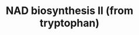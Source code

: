 ---
annotations:
- id: PW:0000219
  parent: classic metabolic pathway
  type: Pathway Ontology
  value: nicotinamide adenine dinucleotide biosynthetic pathway
authors:
- Cizar
- AlexanderPico
- Egonw
- Khanspers
- MaintBot
- L Dupuis
- Eweitz
citedin:
- link: PMC8937610
  title: Bioinformatics analysis of potential therapeutic targets for COVID-19 infection
    in patients with carotid atherosclerosis (2022)
description: 'As a general rule, most prokaryotes utilize the aspartate de novo pathway,
  in which the nicotinate moiety of NAD is synthesized from aspartate (see NAD biosynthesis
  I (from aspartate)). In eukaryotes, the de novo pathway starts with tryptophan (this
  pathway). The role of tryptophan as a precursor in eukaryotic NAD biosynthesis was
  first suggested by nutritional studies in which humans stricken with pellagra, a
  nicotinamide (niacine) deficiency disease, recovered after the addition of tryptophan
  or niacin to their diets (Krehl et al). Other studies established tryptophan as
  a precursor of NAD in many animal and plant systems (Foster et al). This pathway
  is closely related to the catabolic pathway of tryptophan (tryptophan degradation
  I (via anthranilate)), suggesting an evolutionary link between the two.  Though
  rare, the synthesis of NAD from tryptophan in prokaryotes has been observed in several
  organisms. Wilson and Henderson reported that Xanthomonas arboricola pv. pruni requires
  niacin for growth and can use tryptophan or 3-hydroxyanthranilic acid as a substitute
  [Wilson63]. Some members of the Actinomycete group were also reported to utilize
  tryptophan for NAD biosynthesis (Lingens et al).  Recent studies based on comparative
  genome analysis have identified the five genes involved in the "eukaryotic" pathway
  in several bacterial strains, confirming that some bacteria may indeed utilize this
  pathway rather than the aspartate pathway (Kurnasov et al).  In yeast, the de novo
  pathway consists of six enzymatic steps (catalyzed by the products of the BNA genes)
  and one non-enzymatic reaction. After the last enzymatic reaction (catalyzed by
  Bna6p), the de novo pathway converges with the salvage pathway (Panozzo et al).  In
  plants:  In plants current evidence strongly supports the NAD biosynthetic route
  from L-aspartate (NAD biosynthesis I (from aspartate)). However, the finding of
  gene homologs encoding enzymes of the early steps in the kynurenine pathway (this
  pathway) in the genome sequence of rice (Oryza sativa) does not rule out this pathway
  in monocotyledones and remains to be further investigated (Katoh et al).  Adapted
  from   [http://biocyc.org/META/new-image?type=PATHWAY&object=NADSYN-PWY&detail-level=3&ENZORG=TAX-9606
  BioCyc].'
last-edited: 2021-05-18
ndex: fc35169a-8b64-11eb-9e72-0ac135e8bacf
organisms:
- Homo sapiens
redirect_from:
- /index.php/Pathway:WP2485
- /instance/WP2485
- /instance/WP2485_r117161
revision: r117161
schema-jsonld:
- '@context': https://schema.org/
  '@id': https://wikipathways.github.io/pathways/WP2485.html
  '@type': Dataset
  creator:
    '@type': Organization
    name: WikiPathways
  description: 'As a general rule, most prokaryotes utilize the aspartate de novo
    pathway, in which the nicotinate moiety of NAD is synthesized from aspartate (see
    NAD biosynthesis I (from aspartate)). In eukaryotes, the de novo pathway starts
    with tryptophan (this pathway). The role of tryptophan as a precursor in eukaryotic
    NAD biosynthesis was first suggested by nutritional studies in which humans stricken
    with pellagra, a nicotinamide (niacine) deficiency disease, recovered after the
    addition of tryptophan or niacin to their diets (Krehl et al). Other studies established
    tryptophan as a precursor of NAD in many animal and plant systems (Foster et al).
    This pathway is closely related to the catabolic pathway of tryptophan (tryptophan
    degradation I (via anthranilate)), suggesting an evolutionary link between the
    two.  Though rare, the synthesis of NAD from tryptophan in prokaryotes has been
    observed in several organisms. Wilson and Henderson reported that Xanthomonas
    arboricola pv. pruni requires niacin for growth and can use tryptophan or 3-hydroxyanthranilic
    acid as a substitute [Wilson63]. Some members of the Actinomycete group were also
    reported to utilize tryptophan for NAD biosynthesis (Lingens et al).  Recent studies
    based on comparative genome analysis have identified the five genes involved in
    the "eukaryotic" pathway in several bacterial strains, confirming that some bacteria
    may indeed utilize this pathway rather than the aspartate pathway (Kurnasov et
    al).  In yeast, the de novo pathway consists of six enzymatic steps (catalyzed
    by the products of the BNA genes) and one non-enzymatic reaction. After the last
    enzymatic reaction (catalyzed by Bna6p), the de novo pathway converges with the
    salvage pathway (Panozzo et al).  In plants:  In plants current evidence strongly
    supports the NAD biosynthetic route from L-aspartate (NAD biosynthesis I (from
    aspartate)). However, the finding of gene homologs encoding enzymes of the early
    steps in the kynurenine pathway (this pathway) in the genome sequence of rice
    (Oryza sativa) does not rule out this pathway in monocotyledones and remains to
    be further investigated (Katoh et al).  Adapted from   [http://biocyc.org/META/new-image?type=PATHWAY&object=NADSYN-PWY&detail-level=3&ENZORG=TAX-9606
    BioCyc].'
  keywords:
  - 2-Amino-3-carboxymuconicacid semialdehyde
  - 3-Hydroxyanthranilic acid
  - AFMID
  - Adenosinemonophosphate
  - Adenosinetriphosphate
  - Carbon dioxide
  - Formic acid
  - HAAO
  - Hydrogen Ion
  - KMO
  - KYNU
  - L-3-Hydroxykynurenine
  - L-Alanine
  - L-Glutamic acid
  - L-Glutamine
  - L-Kynurenine
  - L-Tryptophan
  - N'-Formylkynurenine
  - NAD
  - NADP
  - NADPH
  - NADSYN1
  - NMNAT1
  - Nicotinic acidadenine dinucleotide
  - Nicotinic acidmononucleotide
  - Oxygen
  - Phosphoribosylpyrophosphate
  - Pyrophosphate
  - QPRT
  - Quinolinic acid
  - TDO2
  - Water
  - pyrophosphate
  license: CC0
  name: NAD biosynthesis II (from tryptophan)
seo: CreativeWork
title: NAD biosynthesis II (from tryptophan)
wpid: WP2485
---